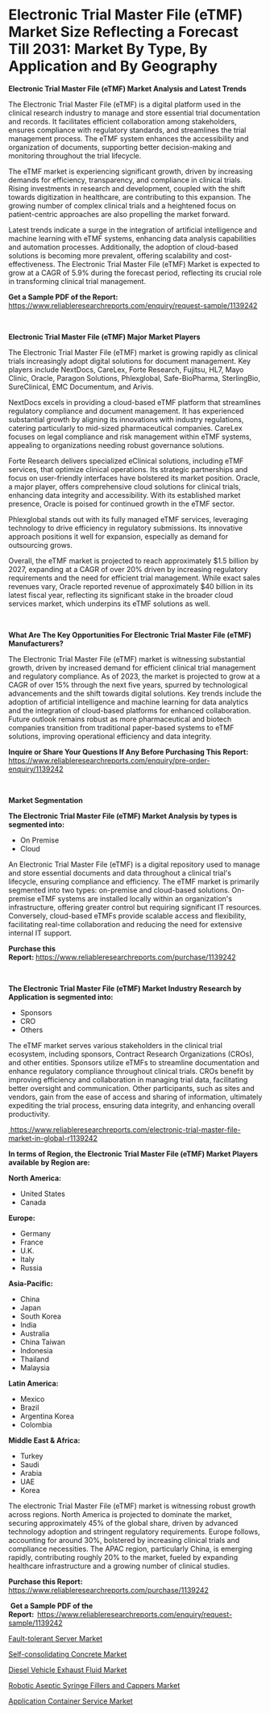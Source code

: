 <p><h1>Electronic Trial Master File (eTMF) Market Size Reflecting a Forecast Till 2031: Market By Type, By Application and By Geography</h1></p><p><strong>Electronic Trial Master File (eTMF) Market Analysis and Latest Trends</strong></p>
<p><p>The Electronic Trial Master File (eTMF) is a digital platform used in the clinical research industry to manage and store essential trial documentation and records. It facilitates efficient collaboration among stakeholders, ensures compliance with regulatory standards, and streamlines the trial management process. The eTMF system enhances the accessibility and organization of documents, supporting better decision-making and monitoring throughout the trial lifecycle.</p><p>The eTMF market is experiencing significant growth, driven by increasing demands for efficiency, transparency, and compliance in clinical trials. Rising investments in research and development, coupled with the shift towards digitization in healthcare, are contributing to this expansion. The growing number of complex clinical trials and a heightened focus on patient-centric approaches are also propelling the market forward.</p><p>Latest trends indicate a surge in the integration of artificial intelligence and machine learning with eTMF systems, enhancing data analysis capabilities and automation processes. Additionally, the adoption of cloud-based solutions is becoming more prevalent, offering scalability and cost-effectiveness. The Electronic Trial Master File (eTMF) Market is expected to grow at a CAGR of 5.9% during the forecast period, reflecting its crucial role in transforming clinical trial management.</p></p>
<p><strong>Get a Sample PDF of the Report:&nbsp;</strong> <a href="https://www.reliableresearchreports.com/enquiry/request-sample/1139242?utm_campaign=10&utm_medium=2&utm_source=Github&utm_content=ia&utm_term=28122024&utm_id=electronic-trial-master-file-etmf">https://www.reliableresearchreports.com/enquiry/request-sample/1139242</a></p>
<p>&nbsp;</p>
<p><strong>Electronic Trial Master File (eTMF) Major Market Players</strong></p>
<p><p>The Electronic Trial Master File (eTMF) market is growing rapidly as clinical trials increasingly adopt digital solutions for document management. Key players include NextDocs, CareLex, Forte Research, Fujitsu, HL7, Mayo Clinic, Oracle, Paragon Solutions, Phlexglobal, Safe-BioPharma, SterlingBio, SureClinical, EMC Documentum, and Arivis. </p><p>NextDocs excels in providing a cloud-based eTMF platform that streamlines regulatory compliance and document management. It has experienced substantial growth by aligning its innovations with industry regulations, catering particularly to mid-sized pharmaceutical companies. CareLex focuses on legal compliance and risk management within eTMF systems, appealing to organizations needing robust governance solutions.</p><p>Forte Research delivers specialized eClinical solutions, including eTMF services, that optimize clinical operations. Its strategic partnerships and focus on user-friendly interfaces have bolstered its market position. Oracle, a major player, offers comprehensive cloud solutions for clinical trials, enhancing data integrity and accessibility. With its established market presence, Oracle is poised for continued growth in the eTMF sector.</p><p>Phlexglobal stands out with its fully managed eTMF services, leveraging technology to drive efficiency in regulatory submissions. Its innovative approach positions it well for expansion, especially as demand for outsourcing grows. </p><p>Overall, the eTMF market is projected to reach approximately $1.5 billion by 2027, expanding at a CAGR of over 20% driven by increasing regulatory requirements and the need for efficient trial management. While exact sales revenues vary, Oracle reported revenue of approximately $40 billion in its latest fiscal year, reflecting its significant stake in the broader cloud services market, which underpins its eTMF solutions as well.</p></p>
<p>&nbsp;</p>
<p><strong>What Are The Key Opportunities For Electronic Trial Master File (eTMF) Manufacturers?</strong></p>
<p><p>The Electronic Trial Master File (eTMF) market is witnessing substantial growth, driven by increased demand for efficient clinical trial management and regulatory compliance. As of 2023, the market is projected to grow at a CAGR of over 15% through the next five years, spurred by technological advancements and the shift towards digital solutions. Key trends include the adoption of artificial intelligence and machine learning for data analytics and the integration of cloud-based platforms for enhanced collaboration. Future outlook remains robust as more pharmaceutical and biotech companies transition from traditional paper-based systems to eTMF solutions, improving operational efficiency and data integrity.</p></p>
<p><strong>Inquire or Share Your Questions If Any Before Purchasing This Report:</strong> <a href="https://www.reliableresearchreports.com/enquiry/pre-order-enquiry/1139242?utm_campaign=10&utm_medium=2&utm_source=Github&utm_content=ia&utm_term=28122024&utm_id=electronic-trial-master-file-etmf">https://www.reliableresearchreports.com/enquiry/pre-order-enquiry/1139242</a></p>
<p>&nbsp;</p>
<p><strong>Market Segmentation</strong></p>
<p><strong>The Electronic Trial Master File (eTMF) Market Analysis by types is segmented into:</strong></p>
<p><ul><li>On Premise</li><li>Cloud</li></ul></p>
<p><p>An Electronic Trial Master File (eTMF) is a digital repository used to manage and store essential documents and data throughout a clinical trial's lifecycle, ensuring compliance and efficiency. The eTMF market is primarily segmented into two types: on-premise and cloud-based solutions. On-premise eTMF systems are installed locally within an organization's infrastructure, offering greater control but requiring significant IT resources. Conversely, cloud-based eTMFs provide scalable access and flexibility, facilitating real-time collaboration and reducing the need for extensive internal IT support.</p></p>
<p><strong>Purchase this Report:&nbsp;</strong><a href="https://www.reliableresearchreports.com/purchase/1139242?utm_campaign=10&utm_medium=2&utm_source=Github&utm_content=ia&utm_term=28122024&utm_id=electronic-trial-master-file-etmf">https://www.reliableresearchreports.com/purchase/1139242</a></p>
<p>&nbsp;</p>
<p><strong>The Electronic Trial Master File (eTMF) Market Industry Research by Application is segmented into:</strong></p>
<p><ul><li>Sponsors</li><li>CRO</li><li>Others</li></ul></p>
<p><p>The eTMF market serves various stakeholders in the clinical trial ecosystem, including sponsors, Contract Research Organizations (CROs), and other entities. Sponsors utilize eTMFs to streamline documentation and enhance regulatory compliance throughout clinical trials. CROs benefit by improving efficiency and collaboration in managing trial data, facilitating better oversight and communication. Other participants, such as sites and vendors, gain from the ease of access and sharing of information, ultimately expediting the trial process, ensuring data integrity, and enhancing overall productivity.</p></p>
<p><a href="https://www.reliableresearchreports.com/electronic-trial-master-file-market-in-global-r1139242?utm_campaign=10&utm_medium=2&utm_source=Github&utm_content=ia&utm_term=28122024&utm_id=electronic-trial-master-file-etmf">&nbsp;https://www.reliableresearchreports.com/electronic-trial-master-file-market-in-global-r1139242</a></p>
<p><strong>In terms of Region, the Electronic Trial Master File (eTMF) Market Players available by Region are:</strong></p>
<p>
    <p> <strong> North America: </strong>
        <ul>
            <li>United States</li>
            <li>Canada</li>
        </ul>
        </p> 
    <p> <strong> Europe: </strong>
        <ul>
            <li>Germany</li>
            <li>France</li>
            <li>U.K.</li>
            <li>Italy</li>
            <li>Russia</li>
        </ul>
        </p> 
    <p> <strong> Asia-Pacific: </strong>
        <ul>
            <li>China</li>
            <li>Japan</li>
            <li>South Korea</li>
            <li>India</li>
            <li>Australia</li>
            <li>China Taiwan</li>
            <li>Indonesia</li>
            <li>Thailand</li>
            <li>Malaysia</li>
        </ul>
        </p> 
    <p> <strong> Latin America: </strong>
        <ul>
            <li>Mexico</li>
            <li>Brazil</li>
            <li>Argentina Korea</li>
            <li>Colombia</li>
        </ul>
        </p> 
    <p> <strong> Middle East & Africa: </strong>
        <ul>
            <li>Turkey</li>
            <li>Saudi</li>
            <li>Arabia</li>
            <li>UAE</li>
            <li>Korea</li>
        </ul>
    </p>
    </p>
<p><p>The electronic Trial Master File (eTMF) market is witnessing robust growth across regions. North America is projected to dominate the market, securing approximately 45% of the global share, driven by advanced technology adoption and stringent regulatory requirements. Europe follows, accounting for around 30%, bolstered by increasing clinical trials and compliance necessities. The APAC region, particularly China, is emerging rapidly, contributing roughly 20% to the market, fueled by expanding healthcare infrastructure and a growing number of clinical studies.</p></p>
<p><strong>Purchase this Report: </strong><a href="https://www.reliableresearchreports.com/purchase/1139242?utm_campaign=10&utm_medium=2&utm_source=Github&utm_content=ia&utm_term=28122024&utm_id=electronic-trial-master-file-etmf">https://www.reliableresearchreports.com/purchase/1139242</a></p>
<p>&nbsp;<strong>Get a Sample PDF of the Report:&nbsp;&nbsp;</strong><a href="https://www.reliableresearchreports.com/enquiry/request-sample/1139242?utm_campaign=10&utm_medium=2&utm_source=Github&utm_content=ia&utm_term=28122024&utm_id=electronic-trial-master-file-etmf">https://www.reliableresearchreports.com/enquiry/request-sample/1139242</a></p>
<p><strong></strong></p>
<p><p><a href="https://github.com/millionkaryn68/Market-Research-Report-List-1/blob/main/fault-tolerant-server-market.md?utm_campaign=10&utm_medium=2&utm_source=Github&utm_content=ia&utm_term=28122024&utm_id=electronic-trial-master-file-etmf">Fault-tolerant Server Market</a></p><p><a href="https://github.com/ygfu6u/Market-Research-Report-List-1/blob/main/self-consolidating-concrete-market.md?utm_campaign=10&utm_medium=2&utm_source=Github&utm_content=ia&utm_term=28122024&utm_id=electronic-trial-master-file-etmf">Self-consolidating Concrete Market</a></p><p><a href="https://github.com/leopardmicheal7019/Market-Research-Report-List-1/blob/main/diesel-vehicle-exhaust-fluid-market.md?utm_campaign=10&utm_medium=2&utm_source=Github&utm_content=ia&utm_term=28122024&utm_id=electronic-trial-master-file-etmf">Diesel Vehicle Exhaust Fluid Market</a></p><p><a href="https://github.com/domoniqueluoma76/Market-Research-Report-List-1/blob/main/robotic-aseptic-syringe-fillers-and-cappers-market.md?utm_campaign=10&utm_medium=2&utm_source=Github&utm_content=ia&utm_term=28122024&utm_id=electronic-trial-master-file-etmf">Robotic Aseptic Syringe Fillers and Cappers Market</a></p><p><a href="https://github.com/JubayerMia832/Market-Research-Report-List-1/blob/main/application-container-service-market.md?utm_campaign=10&utm_medium=2&utm_source=Github&utm_content=ia&utm_term=28122024&utm_id=electronic-trial-master-file-etmf">Application Container Service Market</a></p></p>